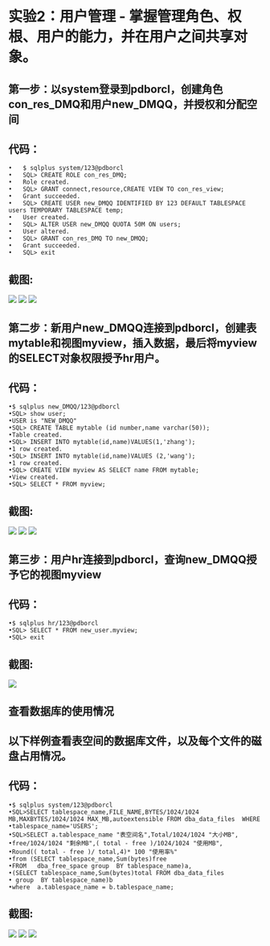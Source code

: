 # 实验2：用户管理 - 掌握管理角色、权根、用户的能力，并在用户之间共享对象。
## 第一步：以system登录到pdborcl，创建角色con_res_DMQ和用户new_DMQQ，并授权和分配空间
## 代码：
``` 
•	$ sqlplus system/123@pdborcl
•	SQL> CREATE ROLE con_res_DMQ;
•	Role created.
•	SQL> GRANT connect,resource,CREATE VIEW TO con_res_view;
•	Grant succeeded.
•	SQL> CREATE USER new_DMQQ IDENTIFIED BY 123 DEFAULT TABLESPACE users TEMPORARY TABLESPACE temp;
•	User created.
•	SQL> ALTER USER new_DMQQ QUOTA 50M ON users;
•	User altered.
•	SQL> GRANT con_res_DMQ TO new_DMQQ;
•	Grant succeeded.
•	SQL> exit
```
## 截图:
![](./1.1.png)
![](./1.2.png)
![](./1.3.png)
## 第二步：新用户new_DMQQ连接到pdborcl，创建表mytable和视图myview，插入数据，最后将myview的SELECT对象权限授予hr用户。
## 代码：
``` 
•$ sqlplus new_DMQQ/123@pdborcl
•SQL> show user;
•USER is "NEW_DMQQ"
•SQL> CREATE TABLE mytable (id number,name varchar(50));
•Table created.
•SQL> INSERT INTO mytable(id,name)VALUES(1,'zhang');
•1 row created.
•SQL> INSERT INTO mytable(id,name)VALUES (2,'wang');
•1 row created.
•SQL> CREATE VIEW myview AS SELECT name FROM mytable;
•View created.
•SQL> SELECT * FROM myview;
```
## 截图:
![](./2.1.png)
![](./2.2.png)
![](./2.3.png)
## 第三步：用户hr连接到pdborcl，查询new_DMQQ授予它的视图myview
## 代码：
``` 
•$ sqlplus hr/123@pdborcl
•SQL> SELECT * FROM new_user.myview;
•SQL> exit
```
## 截图:
![](./3.1.png)
## 查看数据库的使用情况
## 以下样例查看表空间的数据库文件，以及每个文件的磁盘占用情况。
## 代码：
``` 
•$ sqlplus system/123@pdborcl
•SQL>SELECT tablespace_name,FILE_NAME,BYTES/1024/1024 MB,MAXBYTES/1024/1024 MAX_MB,autoextensible FROM dba_data_files  WHERE  •tablespace_name='USERS';
•SQL>SELECT a.tablespace_name "表空间名",Total/1024/1024 "大小MB",
•free/1024/1024 "剩余MB",( total - free )/1024/1024 "使用MB",
•Round(( total - free )/ total,4)* 100 "使用率%"
•from (SELECT tablespace_name,Sum(bytes)free
•FROM   dba_free_space group  BY tablespace_name)a,
•(SELECT tablespace_name,Sum(bytes)total FROM dba_data_files
• group  BY tablespace_name)b
•where  a.tablespace_name = b.tablespace_name;
```
## 截图:
![](./4.1.png)
![](./4.2.png)
![](./4.3.png)


